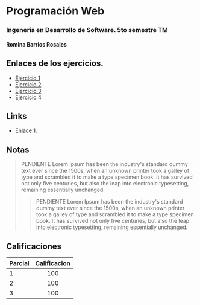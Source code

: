 
# Programación Web
### Ingeneria en Desarrollo de Software. 5to semestre TM

#### Romina Barrios Rosales 

## Enlaces de los ejercicios.

* [Ejercicio 1](temafav/index-01.html)
* [Ejercicio 2](ejercicioDos/tablasyasi.html)
* [Ejercicio 3](ejercicioDos/tablasyasi.html)
* [Ejercicio 4](ejercicioCSS01/index.html)

## Links

* [Enlace 1](https://www.youtube.com/watch?v=Oswujxm2Ag0&list=RDOswujxm2Ag0&start_radio=1).

## Notas

> PENDIENTE Lorem Ipsum has been the industry's standard dummy text ever since the 1500s, when an unknown printer took a galley of type and scrambled it to make a type specimen book. It has survived not only five centuries, but also the leap into electronic typesetting, remaining essentially unchanged.
>
>>  PENDIENTE Lorem Ipsum has been the industry's standard dummy text ever since the 1500s, when an unknown printer took a galley of type and scrambled it to make a type specimen book. It has survived not only five centuries, but also the leap into electronic typesetting, remaining essentially unchanged.

## Calificaciones

|Parcial | Calificacion  |
| ------ |:-------------:|
| 1      | 100           |
| 2      | 100           |
| 3      | 100           |

